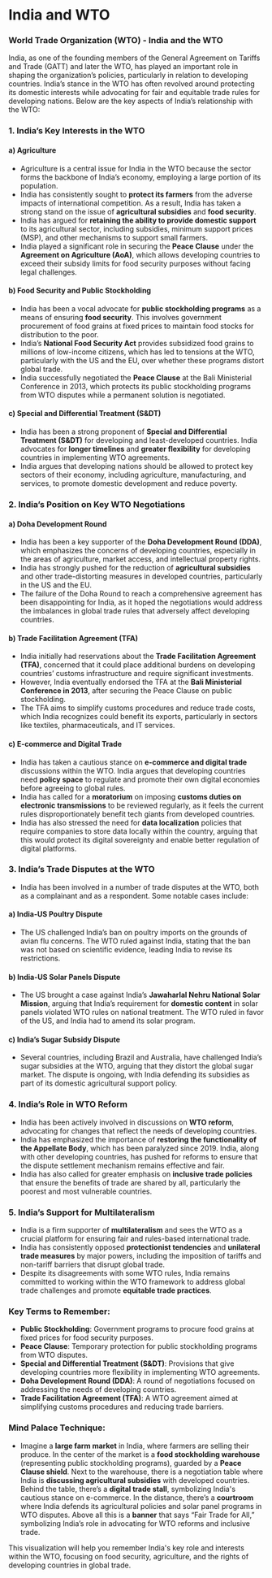 # India and WTO

### **World Trade Organization (WTO) - India and the WTO**

India, as one of the founding members of the General Agreement on Tariffs and Trade (GATT) and later the WTO, has played an important role in shaping the organization’s policies, particularly in relation to developing countries. India’s stance in the WTO has often revolved around protecting its domestic interests while advocating for fair and equitable trade rules for developing nations. Below are the key aspects of India’s relationship with the WTO:

### 1. **India’s Key Interests in the WTO**

#### a) **Agriculture**
   - Agriculture is a central issue for India in the WTO because the sector forms the backbone of India’s economy, employing a large portion of its population.
   - India has consistently sought to **protect its farmers** from the adverse impacts of international competition. As a result, India has taken a strong stand on the issue of **agricultural subsidies** and **food security**.
   - India has argued for **retaining the ability to provide domestic support** to its agricultural sector, including subsidies, minimum support prices (MSP), and other mechanisms to support small farmers.
   - India played a significant role in securing the **Peace Clause** under the **Agreement on Agriculture (AoA)**, which allows developing countries to exceed their subsidy limits for food security purposes without facing legal challenges.

#### b) **Food Security and Public Stockholding**
   - India has been a vocal advocate for **public stockholding programs** as a means of ensuring **food security**. This involves government procurement of food grains at fixed prices to maintain food stocks for distribution to the poor.
   - India’s **National Food Security Act** provides subsidized food grains to millions of low-income citizens, which has led to tensions at the WTO, particularly with the US and the EU, over whether these programs distort global trade.
   - India successfully negotiated the **Peace Clause** at the Bali Ministerial Conference in 2013, which protects its public stockholding programs from WTO disputes while a permanent solution is negotiated.

#### c) **Special and Differential Treatment (S&DT)**
   - India has been a strong proponent of **Special and Differential Treatment (S&DT)** for developing and least-developed countries. India advocates for **longer timelines** and **greater flexibility** for developing countries in implementing WTO agreements.
   - India argues that developing nations should be allowed to protect key sectors of their economy, including agriculture, manufacturing, and services, to promote domestic development and reduce poverty.

### 2. **India’s Position on Key WTO Negotiations**

#### a) **Doha Development Round**
   - India has been a key supporter of the **Doha Development Round (DDA)**, which emphasizes the concerns of developing countries, especially in the areas of agriculture, market access, and intellectual property rights.
   - India has strongly pushed for the reduction of **agricultural subsidies** and other trade-distorting measures in developed countries, particularly in the US and the EU.
   - The failure of the Doha Round to reach a comprehensive agreement has been disappointing for India, as it hoped the negotiations would address the imbalances in global trade rules that adversely affect developing countries.

#### b) **Trade Facilitation Agreement (TFA)**
   - India initially had reservations about the **Trade Facilitation Agreement (TFA)**, concerned that it could place additional burdens on developing countries’ customs infrastructure and require significant investments.
   - However, India eventually endorsed the TFA at the **Bali Ministerial Conference in 2013**, after securing the Peace Clause on public stockholding.
   - The TFA aims to simplify customs procedures and reduce trade costs, which India recognizes could benefit its exports, particularly in sectors like textiles, pharmaceuticals, and IT services.

#### c) **E-commerce and Digital Trade**
   - India has taken a cautious stance on **e-commerce and digital trade** discussions within the WTO. India argues that developing countries need **policy space** to regulate and promote their own digital economies before agreeing to global rules.
   - India has called for a **moratorium** on imposing **customs duties on electronic transmissions** to be reviewed regularly, as it feels the current rules disproportionately benefit tech giants from developed countries.
   - India has also stressed the need for **data localization** policies that require companies to store data locally within the country, arguing that this would protect its digital sovereignty and enable better regulation of digital platforms.

### 3. **India’s Trade Disputes at the WTO**
   - India has been involved in a number of trade disputes at the WTO, both as a complainant and as a respondent. Some notable cases include:
   
   #### a) **India-US Poultry Dispute**
   - The US challenged India’s ban on poultry imports on the grounds of avian flu concerns. The WTO ruled against India, stating that the ban was not based on scientific evidence, leading India to revise its restrictions.
   
   #### b) **India-US Solar Panels Dispute**
   - The US brought a case against India’s **Jawaharlal Nehru National Solar Mission**, arguing that India’s requirement for **domestic content** in solar panels violated WTO rules on national treatment. The WTO ruled in favor of the US, and India had to amend its solar program.
   
   #### c) **India’s Sugar Subsidy Dispute**
   - Several countries, including Brazil and Australia, have challenged India’s sugar subsidies at the WTO, arguing that they distort the global sugar market. The dispute is ongoing, with India defending its subsidies as part of its domestic agricultural support policy.

### 4. **India’s Role in WTO Reform**
   - India has been actively involved in discussions on **WTO reform**, advocating for changes that reflect the needs of developing countries.
   - India has emphasized the importance of **restoring the functionality of the Appellate Body**, which has been paralyzed since 2019. India, along with other developing countries, has pushed for reforms to ensure that the dispute settlement mechanism remains effective and fair.
   - India has also called for greater emphasis on **inclusive trade policies** that ensure the benefits of trade are shared by all, particularly the poorest and most vulnerable countries.

### 5. **India’s Support for Multilateralism**
   - India is a firm supporter of **multilateralism** and sees the WTO as a crucial platform for ensuring fair and rules-based international trade.
   - India has consistently opposed **protectionist tendencies** and **unilateral trade measures** by major powers, including the imposition of tariffs and non-tariff barriers that disrupt global trade.
   - Despite its disagreements with some WTO rules, India remains committed to working within the WTO framework to address global trade challenges and promote **equitable trade practices**.

### **Key Terms to Remember:**
   - **Public Stockholding**: Government programs to procure food grains at fixed prices for food security purposes.
   - **Peace Clause**: Temporary protection for public stockholding programs from WTO disputes.
   - **Special and Differential Treatment (S&DT)**: Provisions that give developing countries more flexibility in implementing WTO agreements.
   - **Doha Development Round (DDA)**: A round of negotiations focused on addressing the needs of developing countries.
   - **Trade Facilitation Agreement (TFA)**: A WTO agreement aimed at simplifying customs procedures and reducing trade barriers.

### **Mind Palace Technique:**
   - Imagine a **large farm market** in India, where farmers are selling their produce. In the center of the market is a **food stockholding warehouse** (representing public stockholding programs), guarded by a **Peace Clause shield**. Next to the warehouse, there is a negotiation table where India is **discussing agricultural subsidies** with developed countries. Behind the table, there’s a **digital trade stall**, symbolizing India's cautious stance on e-commerce. In the distance, there’s a **courtroom** where India defends its agricultural policies and solar panel programs in WTO disputes. Above all this is a **banner** that says “Fair Trade for All,” symbolizing India’s role in advocating for WTO reforms and inclusive trade.

This visualization will help you remember India's key role and interests within the WTO, focusing on food security, agriculture, and the rights of developing countries in global trade.